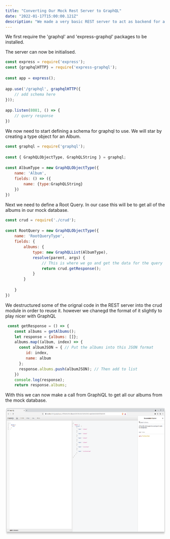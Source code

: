```yaml
---
title: "Converting Our Mock Rest Server to GraphQL"
date: "2022-01-17T15:00:00.121Z"
description: "We made a very basic REST server to act as backend for a local photo app. We will now change this to GraphQL in order to trial the client side Apollo library"
---
```


We first require the 'graphql' and 'express-graphql' packages to be installed.

The server can now be initialised.

```js
const express = require('express');
const {graphqlHTTP} = require('express-graphql');

const app = express();

app.use('/graphql', graphqlHTTP({
    // add schema here
}));

app.listen(8081, () => {
    // query response
})
```
We now need to start defining a schema for graphql to use. We will star by creating a type object for an Album.

```js
const graphql = require('graphql');

const { GraphQLObjectType, GraphQLString } = graphql;

const AlbumType = new GraphQLObjectType({
    name: 'Album',
    fields: () => ({
        name: {type:GraphQLString}
    })
})
```

Next we need to define a Root Query. In our case this will be to get all of the albums in our mock database.

```js
const crud = require('./crud');

const RootQuery = new GraphQLObjectType({
    name: 'RootQueryType',
    fields: {
        albums: {
            type: new GraphQLList(AlbumType),
            resolve(parent, args) {
                // This is where we go and get the data for the query
                return crud.getResponse();
            }
        }

    }
})
```

We destructured some of the orignal code in the REST server into the crud module in order to reuse it. however we chanegd the format of it slightly to play nicer with GraphQL

```js
 const getResponse = () => {
    const albums = getAlbums();
    let response = {albums: []};
    albums.map((album, index) => {
      const albumJSON = { // Put the albums into this JSON format
         id: index,
         name: album
      };
      response.albums.push(albumJSON); // Then add to list
    })
    console.log(response);
    return response.albums;
```

With this we can now make a call from GraphiQL to get all our albums from the mock database.

<img src="https://github.com/jackpink/pink.ai/blob/master/content/tech-blog/converting-mock-rest-server-to-graphql/Screenshot%20from%202022-01-18%2011-00-18.png?raw=true" width="600" height="400">